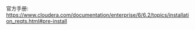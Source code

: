 
官方手册:
https://www.cloudera.com/documentation/enterprise/6/6.2/topics/installation_reqts.html#pre-install


